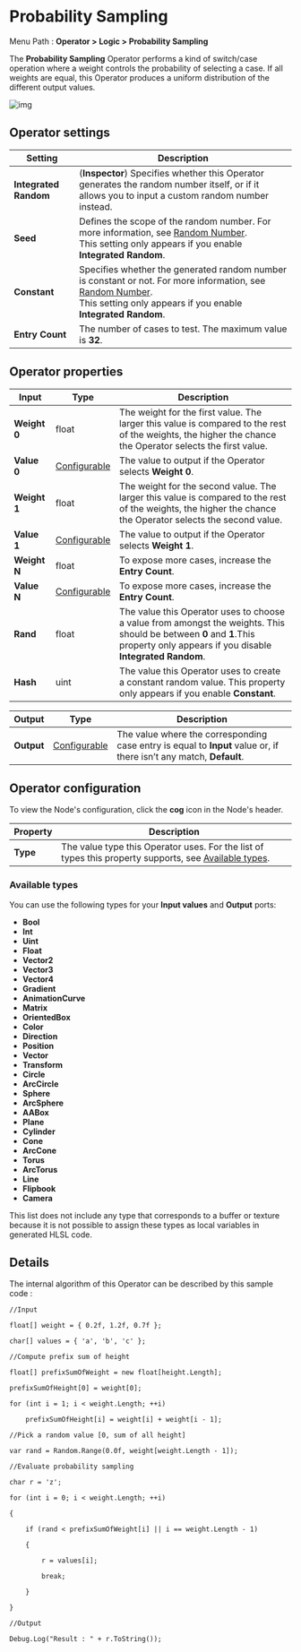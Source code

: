 # Probability Sampling



Menu Path : **Operator > Logic > Probability Sampling**

The **Probability Sampling** Operator performs a kind of switch/case operation where a weight controls the probability of selecting a case. If all weights are equal, this Operator produces a uniform distribution of the different output values.

![img](Images/Operator-ProbabilitySamplingExample.gif)

## Operator settings

| **Setting**           | **Description**                                              |
| --------------------- | ------------------------------------------------------------ |
| **Integrated Random** | (**Inspector**) Specifies whether this Operator generates the random number itself, or if it allows you to input a custom random number instead. |
| **Seed**              | Defines the scope of the random number. For more information, see [Random Number](Operator-RandomNumber.md#oprerator-settings).<br/>This setting only appears if you enable **Integrated Random**. |
| **Constant**          | Specifies whether the generated random number is constant or not. For more information, see [Random Number](Operator-RandomNumber.md#oprerator-settings).<br/>This setting only appears if you enable **Integrated Random**. |
| **Entry Count**       | The number of cases to test. The maximum value is **32**.    |

## Operator properties

| **Input**    | **Type**                                | **Description**                                              |
| ------------ | --------------------------------------- | ------------------------------------------------------------ |
| **Weight 0** | float                                   | The weight for the first value. The larger this value is compared to the rest of the weights, the higher the chance the Operator selects the first value. |
| **Value 0**  | [Configurable](#operator-configuration) | The value to output if the Operator selects **Weight 0**.    |
| **Weight 1** | float                                   | The weight for the second value. The larger this value is compared to the rest of the weights, the higher the chance the Operator selects the second value. |
| **Value 1**  | [Configurable](#operator-configuration) | The value to output if the Operator selects **Weight 1**.    |
| **Weight N** | float                                   | To expose more cases, increase the **Entry Count**.          |
| **Value N**  | [Configurable](#operator-configuration) | To expose more cases, increase the **Entry Count**.          |
| **Rand**     | float                                   | The value this Operator uses to choose a value from amongst the weights. This should be between **0** and **1**.This property only appears if you disable **Integrated Random**. |
| **Hash**     | uint                                    | The value this Operator uses to create a constant random value. This property only appears if you enable **Constant**. |

| **Output** | **Type**                                | **Description**                                              |
| ---------- | --------------------------------------- | ------------------------------------------------------------ |
| **Output** | [Configurable](#operator-configuration) | The value where the corresponding case entry is equal to **Input** value or, if there isn’t any match, **Default**. |

## Operator configuration

To view the Node's configuration, click the **cog** icon in the Node's header.

| **Property** | **Description**                                              |
| ------------ | ------------------------------------------------------------ |
| **Type**     | The value type this Operator uses. For the list of types this property supports, see [Available types](#available-types). |

### Available types

You can use the following types for your **Input values** and **Output** ports:

- **Bool**
- **Int**
- **Uint**
- **Float**
- **Vector2**
- **Vector3**
- **Vector4**
- **Gradient**
- **AnimationCurve**
- **Matrix**
- **OrientedBox**
- **Color**
- **Direction**
- **Position**
- **Vector**
- **Transform**
- **Circle**
- **ArcCircle**
- **Sphere**
- **ArcSphere**
- **AABox**
- **Plane**
- **Cylinder**
- **Cone**
- **ArcCone**
- **Torus**
- **ArcTorus**
- **Line**
- **Flipbook**
- **Camera**

This list does not include any type that corresponds to a buffer or texture because it is not possible to assign these types as local variables in generated HLSL code.

## Details

The internal algorithm of this Operator can be described by this sample code :

```
//Input

float[] weight = { 0.2f, 1.2f, 0.7f };

char[] values = { 'a', 'b', 'c' };

//Compute prefix sum of height

float[] prefixSumOfWeight = new float[height.Length];

prefixSumOfHeight[0] = weight[0];

for (int i = 1; i < weight.Length; ++i)

    prefixSumOfHeight[i] = weight[i] + weight[i - 1];

//Pick a random value [0, sum of all height]

var rand = Random.Range(0.0f, weight[weight.Length - 1]);

//Evaluate probability sampling

char r = 'z';

for (int i = 0; i < weight.Length; ++i)

{

    if (rand < prefixSumOfWeight[i] || i == weight.Length - 1)

    {

        r = values[i];

        break;

    }

}

//Output

Debug.Log("Result : " + r.ToString());
```